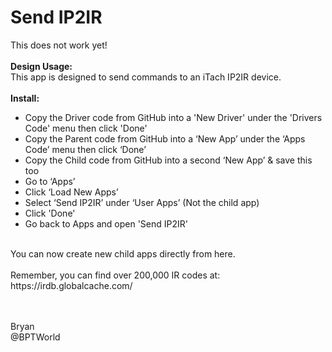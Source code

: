 # Send IP2IR
This does not work yet!<br><br>
<b>Design Usage:</b><br>
This app is designed to send commands to an iTach IP2IR device.<br><br>
<b>Install:</b><br>
* Copy the Driver code from GitHub into a 'New Driver' under the 'Drivers Code' menu then click 'Done'
* Copy the Parent code from GitHub into a ‘New App’ under the ‘Apps Code’ menu then click ‘Done’
* Copy the Child code from GitHub into a second ‘New App’ & save this too
* Go to ‘Apps’
* Click ‘Load New Apps’
* Select ‘Send IP2IR’ under ‘User Apps’ (Not the child app)
* Click 'Done'
* Go back to Apps and open 'Send IP2IR'
<br>
You can now create new child apps directly from here.<br><br>
Remember, you can find over 200,000 IR codes at: https://irdb.globalcache.com/

<br><br>
Bryan<br>
@BPTWorld
